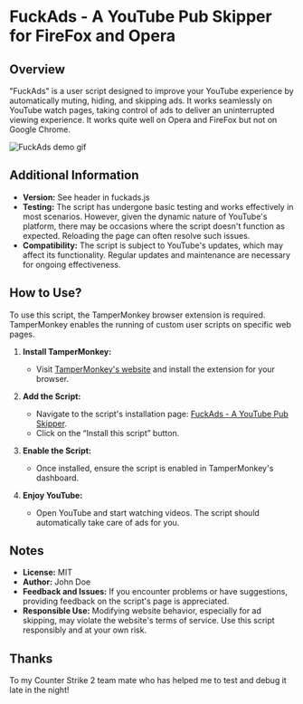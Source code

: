 # FuckAds - A YouTube Pub Skipper for FireFox and Opera

## Overview
"FuckAds" is a user script designed to improve your YouTube experience by automatically muting, hiding, and skipping ads. It works seamlessly on YouTube watch pages, taking control of ads to deliver an uninterrupted viewing experience. It works quite well on Opera and FireFox but not on Google Chrome.

![FuckAds demo gif](/fuck-ads.gif)

## Additional Information
- **Version:** See header in fuckads.js
- **Testing:** The script has undergone basic testing and works effectively in most scenarios. However, given the dynamic nature of YouTube's platform, there may be occasions where the script doesn't function as expected. Reloading the page can often resolve such issues.
- **Compatibility:** The script is subject to YouTube's updates, which may affect its functionality. Regular updates and maintenance are necessary for ongoing effectiveness.

## How to Use?
To use this script, the TamperMonkey browser extension is required. TamperMonkey enables the running of custom user scripts on specific web pages.

1. **Install TamperMonkey:**
   - Visit [TamperMonkey's website](https://www.tampermonkey.net) and install the extension for your browser.

2. **Add the Script:**
   - Navigate to the script's installation page: [FuckAds - A YouTube Pub Skipper](https://update.greasyfork.org/scripts/484915/FuckAds%20-%20A%20Youtube%20pub%20skipper.user.js).
   - Click on the “Install this script” button.

3. **Enable the Script:**
   - Once installed, ensure the script is enabled in TamperMonkey's dashboard.

4. **Enjoy YouTube:**
   - Open YouTube and start watching videos. The script should automatically take care of ads for you.

## Notes
- **License:** MIT
- **Author:** John Doe
- **Feedback and Issues:** If you encounter problems or have suggestions, providing feedback on the script's page is appreciated.
- **Responsible Use:** Modifying website behavior, especially for ad skipping, may violate the website's terms of service. Use this script responsibly and at your own risk.

## Thanks
To my Counter Strike 2 team mate who has helped me to test and debug it late in the night!
